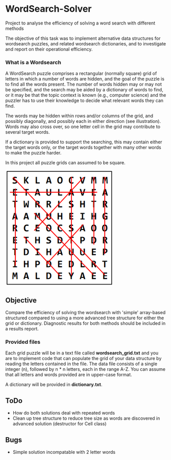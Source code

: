 # WordSearch-Solver
Project to analyse the efficiency of solving a word search with different methods

The objective of this task was to implement alternative data structures for wordsearch puzzles, and related wordsearch dictionaries, and to investigate and report on their operational efficiency.

### What is a Wordsearch
A WordSearch puzzle comprises a rectangular (normally square) grid of letters in which a number of words are hidden, and the goal of the puzzle is to find all the words present. The number of words hidden may or may not be specified, and the search may be aided by a dictionary of words to find, or it may be that the topic context is known (e.g., computer science) and the puzzler has to use their knowledge to decide what relevant words they can find.

The words may be hidden within rows and/or columns of the grid, and possibly diagonally, and possibly each in either direction (see illustration). Words may also cross over, so one letter cell in the grid may contribute to several target words.

If a dictionary is provided to support the searching, this may contain either the target words only, or the target words together with many other words to make the puzzle harder.

In this project all puzzle grids can assumed to be square.

![Example of a wordsearch](README-fig1.png)

## Objective
Compare the efficiency of solving the wordsearch with 'simple' array-based structured compared to using a more advanced tree structure for either the grid or dictionary. Diagnostic results for both methods should be included in a results report.

### Provided files
Each grid puzzle will be in a text file called **wordsearch_grid.txt** and you are to implement code that can populate the grid of your data structure by reading the letters contained in the file. The data file consists of a single integer (n), followed by n * n letters, each in the range A-Z. You can assume that all letters and words provided are in upper-case format.

A dictionary will be provided in **dictionary.txt**.

## ToDo
- How do both solutions deal with repeated words
- Clean up tree structure to reduce tree size as words are discovered in advanced solution (destructor for Cell class)


## Bugs
- Simple solution incompatable with 2 letter words
